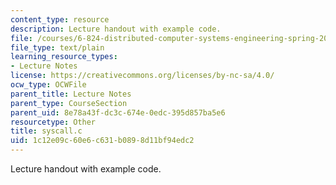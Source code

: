 ```yaml
---
content_type: resource
description: Lecture handout with example code.
file: /courses/6-824-distributed-computer-systems-engineering-spring-2006/1c12e09c60e6c631b0898d11bf94edc2_syscall.c
file_type: text/plain
learning_resource_types:
- Lecture Notes
license: https://creativecommons.org/licenses/by-nc-sa/4.0/
ocw_type: OCWFile
parent_title: Lecture Notes
parent_type: CourseSection
parent_uid: 8e78a43f-dc3c-674e-0edc-395d857ba5e6
resourcetype: Other
title: syscall.c
uid: 1c12e09c-60e6-c631-b089-8d11bf94edc2
---
```

Lecture handout with example code.